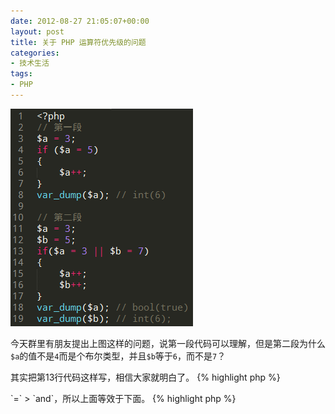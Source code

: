 ```yaml
---
date: 2012-08-27 21:05:07+00:00
layout: post
title: 关于 PHP 运算符优先级的问题
categories:
- 技术生活
tags:
- PHP
---
```


[![QQ截图20120827211405.png](/uploadfile/upload/996fef4691ef4fb1e06a12d9f51086dc20120827131421.png)](/uploadfile/upload/996fef4691ef4fb1e06a12d9f51086dc20120827131421.png)  

今天群里有朋友提出上图这样的问题，说第一段代码可以理解，但是第二段为什么`$a`的值不是`4`而是个布尔类型，并且`$b`等于`6`，而不是`7`？

其实把第13行代码这样写，相信大家就明白了。
{% highlight php %}
<?php
if ($a = (3 || $b = 7))
{% endhighlight %}

`||` 运算符只要左右两边只要有一个为真整个表达式即为真，所以`3`是为真的，所以`$b=7`根本没有执行，表达式的值赋给了`$a`，也就是`true`，而`$b=7`没有执行，所以`$b`依然为`5`，自增后为`6`。  

可能有的同学说，`$a=true`，那么递增后，不就是应该等于`1++`吗，为什么不等于`2`？  

其实 PHP 手册中说得很清楚，自增运算符对布尔类型无效，所以起不到任何效果，官方解释如下。

[![QQ截图20120827212520.png](/uploadfile/upload/cc1a23f5a1d667dd7c252d449f51305b20120827132536.png)](/uploadfile/upload/cc1a23f5a1d667dd7c252d449f51305b20120827132536.png)  

这个问题其实就是运算符优先级的考查，理解之后一点难度也没有。  

再看这样的问题：  
{% highlight php %}
<?php
$a = $b = 1 and 0; // $a = $b = 1
$a = $b = 1 & 0; // $a = $b = 0
{% endhighlight %}

为什么出现如此结果呢？原因就是 `&` > `=` > `and`，所以上面等效于下面。
{% highlight php %}
<?php
($a = $b = 1) and 0; // $a = $b = 1
$a = $b = (1 & 0); // $a = $b = 0
{% endhighlight %}

这样是不是这理解了呢？